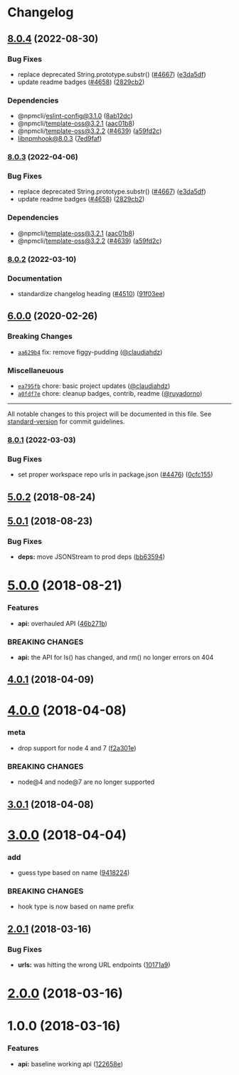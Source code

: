 # Changelog

## [8.0.4](https://github.com/forking-repos/cli/compare/libnpmhook-v8.0.3...libnpmhook-v8.0.4) (2022-08-30)


### Bug Fixes

* replace deprecated String.prototype.substr() ([#4667](https://github.com/forking-repos/cli/issues/4667)) ([e3da5df](https://github.com/forking-repos/cli/commit/e3da5df4152fbe547f7871547165328e1bf06262))
* update readme badges ([#4658](https://github.com/forking-repos/cli/issues/4658)) ([2829cb2](https://github.com/forking-repos/cli/commit/2829cb28a432b5ff7beeeb3bf3e7e2e174c1121d))


### Dependencies

* @npmcli/eslint-config@3.1.0 ([8ab12dc](https://github.com/forking-repos/cli/commit/8ab12dc32b26db770b868cf694cedab38f4e7460))
* @npmcli/template-oss@3.2.1 ([aac01b8](https://github.com/forking-repos/cli/commit/aac01b89caf6336a2eb34d696296303cdadd5c08))
* @npmcli/template-oss@3.2.2 ([#4639](https://github.com/forking-repos/cli/issues/4639)) ([a59fd2c](https://github.com/forking-repos/cli/commit/a59fd2cb863245fce56f96c90ac854e62c5c4d6f))
* libnpmhook@8.0.3 ([7ed9faf](https://github.com/forking-repos/cli/commit/7ed9fafaa951071a7988a3ec4ca3a5e01756b11d))

### [8.0.3](https://github.com/npm/cli/compare/libnpmhook-v8.0.2...libnpmhook-v8.0.3) (2022-04-06)


### Bug Fixes

* replace deprecated String.prototype.substr() ([#4667](https://github.com/npm/cli/issues/4667)) ([e3da5df](https://github.com/npm/cli/commit/e3da5df4152fbe547f7871547165328e1bf06262))
* update readme badges ([#4658](https://github.com/npm/cli/issues/4658)) ([2829cb2](https://github.com/npm/cli/commit/2829cb28a432b5ff7beeeb3bf3e7e2e174c1121d))


### Dependencies

* @npmcli/template-oss@3.2.1 ([aac01b8](https://github.com/npm/cli/commit/aac01b89caf6336a2eb34d696296303cdadd5c08))
* @npmcli/template-oss@3.2.2 ([#4639](https://github.com/npm/cli/issues/4639)) ([a59fd2c](https://github.com/npm/cli/commit/a59fd2cb863245fce56f96c90ac854e62c5c4d6f))

### [8.0.2](https://www.github.com/npm/cli/compare/libnpmhook-v8.0.1...libnpmhook-v8.0.2) (2022-03-10)


### Documentation

* standardize changelog heading ([#4510](https://www.github.com/npm/cli/issues/4510)) ([91f03ee](https://www.github.com/npm/cli/commit/91f03ee618bc635f9cfbded735fe98bbfa9d643f))

## [6.0.0](https://github.com/npm/libnpmhook/compare/v5.0.2...v6.0.0) (2020-02-26)

### Breaking Changes

* [`aa629b4`](https://github.com/npm/libnpmhook/commit/aa629b4) fix: remove figgy-pudding ([@claudiahdz](https://github.com/claudiahdz))

### Miscellaneuous

* [`ea795fb`](https://github.com/npm/libnpmhook/commit/ea795fb) chore: basic project updates ([@claudiahdz](https://github.com/claudiahdz))
* [`a0fdf7e`](https://github.com/npm/libnpmhook/commit/a0fdf7e) chore: cleanup badges, contrib, readme ([@ruyadorno](https://github.com/ruyadorno))

---

All notable changes to this project will be documented in this file. See [standard-version](https://github.com/conventional-changelog/standard-version) for commit guidelines.

<a name="5.0.2"></a>
### [8.0.1](https://www.github.com/npm/cli/compare/libnpmhook-vlibnpmhook@8.0.0...libnpmhook-v8.0.1) (2022-03-03)


### Bug Fixes

* set proper workspace repo urls in package.json ([#4476](https://www.github.com/npm/cli/issues/4476)) ([0cfc155](https://www.github.com/npm/cli/commit/0cfc155db5f11ce23419e440111d99a63bf39754))

## [5.0.2](https://github.com/npm/libnpmhook/compare/v5.0.1...v5.0.2) (2018-08-24)



<a name="5.0.1"></a>
## [5.0.1](https://github.com/npm/libnpmhook/compare/v5.0.0...v5.0.1) (2018-08-23)


### Bug Fixes

* **deps:** move JSONStream to prod deps ([bb63594](https://github.com/npm/libnpmhook/commit/bb63594))



<a name="5.0.0"></a>
# [5.0.0](https://github.com/npm/libnpmhook/compare/v4.0.1...v5.0.0) (2018-08-21)


### Features

* **api:** overhauled API ([46b271b](https://github.com/npm/libnpmhook/commit/46b271b))


### BREAKING CHANGES

* **api:** the API for ls() has changed, and rm() no longer errors on 404



<a name="4.0.1"></a>
## [4.0.1](https://github.com/npm/libnpmhook/compare/v4.0.0...v4.0.1) (2018-04-09)



<a name="4.0.0"></a>
# [4.0.0](https://github.com/npm/libnpmhook/compare/v3.0.1...v4.0.0) (2018-04-08)


### meta

* drop support for node 4 and 7 ([f2a301e](https://github.com/npm/libnpmhook/commit/f2a301e))


### BREAKING CHANGES

* node@4 and node@7 are no longer supported



<a name="3.0.1"></a>
## [3.0.1](https://github.com/npm/libnpmhook/compare/v3.0.0...v3.0.1) (2018-04-08)



<a name="3.0.0"></a>
# [3.0.0](https://github.com/npm/libnpmhook/compare/v2.0.1...v3.0.0) (2018-04-04)


### add

* guess type based on name ([9418224](https://github.com/npm/libnpmhook/commit/9418224))


### BREAKING CHANGES

* hook type is now based on name prefix



<a name="2.0.1"></a>
## [2.0.1](https://github.com/npm/libnpmhook/compare/v2.0.0...v2.0.1) (2018-03-16)


### Bug Fixes

* **urls:** was hitting the wrong URL endpoints ([10171a9](https://github.com/npm/libnpmhook/commit/10171a9))



<a name="2.0.0"></a>
# [2.0.0](https://github.com/npm/libnpmhook/compare/v1.0.0...v2.0.0) (2018-03-16)



<a name="1.0.0"></a>
# 1.0.0 (2018-03-16)


### Features

* **api:** baseline working api ([122658e](https://github.com/npm/npm-hooks/commit/122658e))
